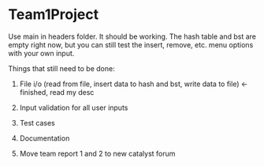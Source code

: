 Team1Project
============
Use main in headers folder. It should be working. The hash table and bst are empty right now, but you can still test the insert, remove, etc. menu options with your own input.

Things that still need to be done:

1. File i/o (read from file, insert data to hash and bst, write data to file) <- finished, read my desc

2. Input validation for all user inputs

3. Test cases

4. Documentation

5. Move team report 1 and 2 to new catalyst forum  
